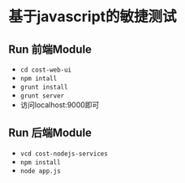 # 基于javascript的敏捷测试

##  Run 前端Module
* <code>cd cost-web-ui</code>
* <code>npm intall</code>
* <code>grunt install</code>
* <code>grunt server</code>
* 访问localhost:9000即可

## Run 后端Module
* <code>vcd cost-nodejs-services</code>
* <code>npm install</code>
* <code>node app.js</code>





